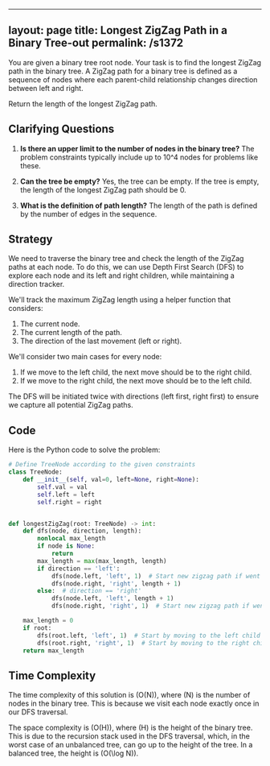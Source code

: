 
---
layout: page
title:  Longest ZigZag Path in a Binary Tree-out
permalink: /s1372
---
You are given a binary tree root node. Your task is to find the longest ZigZag path in the binary tree. A ZigZag path for a binary tree is defined as a sequence of nodes where each parent-child relationship changes direction between left and right.

Return the length of the longest ZigZag path.

## Clarifying Questions
1. **Is there an upper limit to the number of nodes in the binary tree?**
   The problem constraints typically include up to 10^4 nodes for problems like these.

2. **Can the tree be empty?**
   Yes, the tree can be empty. If the tree is empty, the length of the longest ZigZag path should be 0.

3. **What is the definition of path length?**
   The length of the path is defined by the number of edges in the sequence.

## Strategy
We need to traverse the binary tree and check the length of the ZigZag paths at each node. To do this, we can use Depth First Search (DFS) to explore each node and its left and right children, while maintaining a direction tracker.

We'll track the maximum ZigZag length using a helper function that considers:
1. The current node.
2. The current length of the path.
3. The direction of the last movement (left or right).

We'll consider two main cases for every node:
1. If we move to the left child, the next move should be to the right child.
2. If we move to the right child, the next move should be to the left child.

The DFS will be initiated twice with directions (left first, right first) to ensure we capture all potential ZigZag paths.

## Code
Here is the Python code to solve the problem:

```python
# Define TreeNode according to the given constraints
class TreeNode:
    def __init__(self, val=0, left=None, right=None):
        self.val = val
        self.left = left
        self.right = right


def longestZigZag(root: TreeNode) -> int:
    def dfs(node, direction, length):
        nonlocal max_length
        if node is None:
            return
        max_length = max(max_length, length)
        if direction == 'left':
            dfs(node.left, 'left', 1)  # Start new zigzag path if went to the same direction
            dfs(node.right, 'right', length + 1)
        else:  # direction == 'right'
            dfs(node.left, 'left', length + 1)
            dfs(node.right, 'right', 1)  # Start new zigzag path if went to the same direction

    max_length = 0
    if root:
        dfs(root.left, 'left', 1)  # Start by moving to the left child
        dfs(root.right, 'right', 1)  # Start by moving to the right child
    return max_length
```

## Time Complexity
The time complexity of this solution is \(O(N)\), where \(N\) is the number of nodes in the binary tree. This is because we visit each node exactly once in our DFS traversal.

The space complexity is \(O(H)\), where \(H\) is the height of the binary tree. This is due to the recursion stack used in the DFS traversal, which, in the worst case of an unbalanced tree, can go up to the height of the tree. In a balanced tree, the height is \(O(\log N)\).